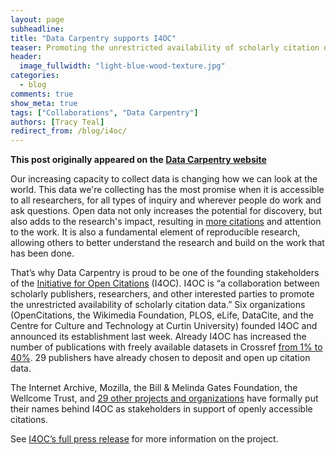 ```yaml
---
layout: page
subheadline:
title: "Data Carpentry supports I4OC"
teaser: Promoting the unrestricted availability of scholarly citation data
header:
  image_fullwidth: "light-blue-wood-texture.jpg"
categories:
  - blog
comments: true
show_meta: true
tags: ["Collaborations", "Data Carpentry"]
authors: [Tracy Teal]
redirect_from: /blog/i4oc/
--- 
```


**This post originally appeared on the [Data Carpentry website](https://datacarpentry.org)**

Our increasing capacity to collect data is changing how we can look at the world. This data we're collecting has the most promise when it is accessible to all researchers, for all types of inquiry and wherever people do work and ask questions. Open data not only increases the potential for discovery, but also adds to the research's impact, resulting in [more citations](https://peerj.com/articles/175/) and attention to the work. It is also a fundamental element of
reproducible research, allowing others to better
understand the research and build on the work
that has been done.

That’s why Data Carpentry is proud to be one of the founding stakeholders of the [Initiative for Open Citations](https://i4oc.org) (I4OC). I4OC is “a collaboration between scholarly publishers, researchers, and other interested parties to promote the unrestricted availability of scholarly citation data.”  Six organizations (OpenCitations, the Wikimedia Foundation, PLOS, eLife, DataCite, and the Centre for Culture and Technology at Curtin University) founded I4OC and announced its establishment last week. Already I4OC has increased the number of publications with freely available datasets in Crossref [from 1% to 40%](https://i4oc.org/#progress). 29 publishers have already chosen to deposit and open up citation data.

The Internet Archive, Mozilla, the Bill & Melinda Gates Foundation, the Wellcome Trust, and [29 other projects and organizations](https://i4oc.org/#stakeholders) have formally put their names behind I4OC as stakeholders in support of openly accessible citations.

See [I4OC’s full press release](https://i4oc.org/press.html) for more information on the project.
